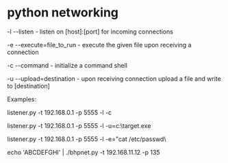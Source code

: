 # python networking

-l --listen - listen on [host]:[port] for incoming connections

-e --execute=file_to_run - execute the given file upon receiving a connection

-c --command - initialize a command shell

-u --upload=destination - upon receiving connection upload a file and write to [destination]




Examples: 

listener.py -t 192.168.0.1 -p 5555 -l -c

listener.py -t 192.168.0.1 -p 5555 -l -u=c:\\target.exe

listener.py -t 192.168.0.1 -p 5555 -l -e=\"cat /etc/passwd\

echo 'ABCDEFGHI' | ./bhpnet.py -t 192.168.11.12 -p 135
